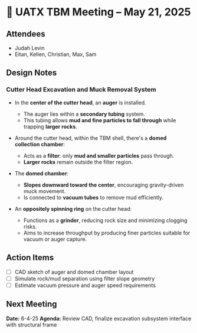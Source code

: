 # 📝 UATX TBM Meeting – May 21, 2025

## Attendees
- Judah Levin
- Eitan, Kellen, Christian, Max, Sam

## Design Notes

### Cutter Head Excavation and Muck Removal System

- In the **center of the cutter head**, an **auger** is installed.
  - The auger lies within a **secondary tubing** system.
  - This tubing allows **mud and fine particles to fall through** while trapping **larger rocks**.

- Around the cutter head, within the TBM shell, there's a **domed collection chamber**:
  - Acts as a **filter**: only **mud and smaller particles** pass through.
  - **Larger rocks** remain outside the filter region.

- The **domed chamber**:
  - **Slopes downward toward the center**, encouraging gravity-driven muck movement.
  - Is connected to **vacuum tubes** to remove mud efficiently.

- An **oppositely spinning ring** on the cutter head:
  - Functions as a **grinder**, reducing rock size and minimizing clogging risks.
  - Aims to increase throughput by producing finer particles suitable for vacuum or auger capture.

## Action Items
- [ ] CAD sketch of auger and domed chamber layout
- [ ] Simulate rock/mud separation using filter slope geometry
- [ ] Estimate vacuum pressure and auger speed requirements

## Next Meeting
**Date:** 6-4-25 
**Agenda:** Review CAD, finalize excavation subsystem interface with structural frame
